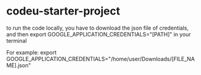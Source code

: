 # codeu-starter-project

to run the code locally, you have to download the json file of credentials,
and then 
export GOOGLE_APPLICATION_CREDENTIALS="[PATH]" in your terminal

For example:
export GOOGLE_APPLICATION_CREDENTIALS="/home/user/Downloads/[FILE_NAME].json"
